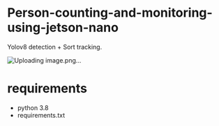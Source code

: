 # Person-counting-and-monitoring-using-jetson-nano
Yolov8 detection + Sort tracking.




![Uploading image.png…]()



# requirements
- python 3.8
- requirements.txt

